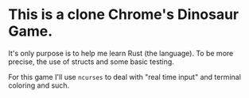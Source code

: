 # This is a clone Chrome's Dinosaur Game.

It's only purpose is to help me learn Rust (the language). To be more precise, the use of structs and some basic testing.

For this game I'll use `ncurses` to deal with "real time input" and terminal coloring and such.
